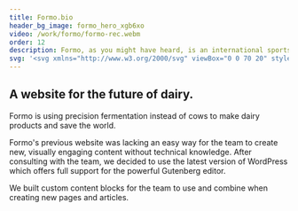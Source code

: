 ```yaml
---
title: Formo.bio
header_bg_image: formo_hero_xgb6xo
video: /work/formo/formo-rec.webm
order: 12
description: Formo, as you might have heard, is an international sports and lifestyle clothing brand. I worked on several digital campaigns as a graphic designer and illustrator.
svg: '<svg xmlns="http://www.w3.org/2000/svg" viewBox="0 0 70 20" style="enable-background:new 0 0 70 20" xml:space="preserve"><path d="m3.4 5.6 7.9-3.3c.1 0 .1-.1.1-.2l-.9-2c-.1-.1-.2-.1-.2-.1L2.4 3.3C.9 3.9 0 5.3 0 6.9v12.3c0 .1.1.1.1.1h2.2c.1 0 .1-.1.1-.1v-8.7c.2.1.3.1.5.2l7.2 1.8c.1 0 .1 0 .1-.1l.6-2.1c0-.1 0-.1-.1-.1L3.6 8.3C2.7 8 2.5 7.2 2.5 7s0-1 .9-1.4zm59.7.7c-3.8 0-6.9 3-6.9 6.8s3.1 6.8 6.9 6.8 6.9-3 6.9-6.8-3.1-6.8-6.9-6.8zm0 11.1c-2.4 0-4.4-1.9-4.4-4.3s2-4.3 4.4-4.3 4.4 1.9 4.4 4.3-2 4.3-4.4 4.3zM18.8 6.3c-3.8 0-6.9 3-6.9 6.8s3.1 6.8 6.9 6.8 6.9-3 6.9-6.8-3.1-6.8-6.9-6.8zm0 11.1c-2.4 0-4.4-1.9-4.4-4.3s2-4.3 4.4-4.3 4.4 1.9 4.4 4.3-2 4.3-4.4 4.3zM53.1 7.1c-.9-.7-2-.9-3-.6l-3.2.9c-.3.1-.6.2-.9.4-.2-.3-.4-.5-.7-.7-.9-.7-2-.9-3-.6l-3.3.9c-1.6.4-2.7 1.9-2.7 3.5v8.3c0 .1.1.1.1.1h2.2c.1 0 .1-.1.1-.1v-8.3c0-.5.4-1 .9-1.1l3.2-.9c.4-.1.7.1.8.2.3.2.4.5.4.8v9.4c0 .1.1.1.1.1h2.2c.1 0 .1-.1.1-.1V11c0-.5.4-1 .9-1.1l3.2-.9c.4-.1.7.1.8.2.3.2.4.5.4.8v9.4c0 .1.1.1.1.1H54c.1 0 .1 0 .1-.1V9.9c.4-1.1-.1-2.1-1-2.8zm-23 .3c-1.6.4-2.7 1.9-2.7 3.5v8.3c0 .1.1.1.1.1h2.2c.1 0 .1-.1.1-.1v-8.3c0-.5.4-1 .9-1.1l4.6-1.3c.1 0 .1-.1.1-.1l-.6-2.1c0-.1-.1-.1-.1-.1l-4.6 1.2z" style="fill:currentColor"/></svg>'
---
```

## A website for the future of dairy.

Formo is using precision fermentation instead of cows to make dairy products and save the world. 

Formo's previous website was lacking an easy way for the team to create new, visually engaging content without technical knowledge. After consulting with the team, we decided to use the latest version of WordPress which offers full support for the powerful Gutenberg editor.

We built custom content blocks for the team to use and combine when creating new pages and articles.